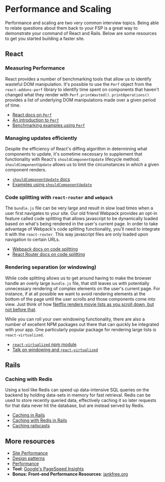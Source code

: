 # Performance and Scaling

Performance and scaling are two very common interview topics. Being able to
relate questions about them back to your FSP is a great way to demonstrate
your command of React and Rails. Below are some resources to get you started
building a faster site.

## React

### Measuring Performance

React provides a number of benchmarking tools that allow us to identify
wasteful DOM manipulation. It's possible to use the `Perf` object from
the `react-addons-perf` library to identify time spent on components that
haven't changed what they render with `Perf.printWasted()`. `printOperations()`
provides a list of underlying DOM manipulations made over a given period of time.

* [React docs on `Perf`][perf-docs]
* [An introduction to `Perf`][perf-debugging]
* [Benchmarking examples using `Perf`][perf-examples]

[perf-docs]: https://facebook.github.io/react/docs/perf.html
[perf-debugging]: http://benchling.engineering/performance-engineering-with-react/
[perf-examples]: http://benchling.engineering/deep-dive-react-perf-debugging/

### Managing updates efficiently

Despite the efficiency of React's diffing algorithm in determining what components
to update, it's sometime necessary to supplement that functionality with React's
`shouldComponentUpdate` lifecycle method. `shouldComponentUpdate` allows us to
limit the circumstances in which a given component renders.

* [`shouldComponentUpdate` docs][should-component-update-docs]
* [Examples using `shouldComponentUpdate`][should-component-update-explanation]

[should-component-update-docs]: https://facebook.github.io/react/docs/react-component.html#shouldcomponentupdate
[should-component-update-explanation]: https://facebook.github.io/react/docs/optimizing-performance.html#shouldcomponentupdate-in-action

### Code splitting with `react-router` and `webpack`

The `bundle.js` file can be very large and result in slow load times when
a user first navigates to your site. Our old friend Webpack provides an
opt-in feature called code splitting that allows javascript to be
dynamically loaded based on what's being rendered in the user's
current page. In order to take advantage of Webpack's code splitting
functionality, you'll need to integrate it with the `react-router`. This
way javascript files are only loaded upon navigation to certain URLs.

* [Webpack docs on code splitting][webpack-docs]
* [React Router docs on code splitting][react-router-webpack]

[webpack-docs]: https://webpack.github.io/docs/code-splitting.html
[react-router-webpack]: https://reacttraining.com/react-router/web/guides/code-splitting

### Rendering separation (or windowing)

While code splitting allows us to get around having to make the browser handle
an overly large `bundle.js` file, that still leaves us with potentially unnecessary
rendering of complex elements on the user's current page. For instance, if at all
possible we want to avoid rendering elements at the bottom of the page until the
user scrolls and those components come into view. Just think of how [Netflix renders movie
lists as you scroll down, but not before that][netflix-blog-post].

While you can roll your own windowing functionality, there are
also a number of excellent NPM packages out there that can quickly be integrated
with your app. One particularly popular package for rendering large lists is
`react-virtualized`.

* [`react-virtualized` npm module][react-virtualized]
* [Talk on windowing and `react-virtualized`][react-windowing-talk]

[netflix-blog-post]: http://techblog.netflix.com/2015/08/making-netflixcom-faster.html
[react-virtualized]: https://github.com/bvaughn/react-virtualized
[react-windowing-talk]: https://bvaughn.github.io/connect-tech-2016/#/0/0

## Rails

### Caching with Redis

Using a tool like Redis can speed up data-intensive SQL queries on the backend by
holding data-sets in memory for fast retrieval. Redis can be used to store
recently queried data, effectively caching it so later requests for that data
never hit the database, but are instead served by Redis.

* [Caching in Rails][rails-caching]
* [Caching with Redis in Rails][redis-caching]
* [Caching railscasts][railscasts-caching]

[rails-caching]: https://github.com/appacademy/curriculum/blob/master/full-stack-project/resources/performance_and_scaling/caching.md
[redis-caching]: https://github.com/appacademy/curriculum/blob/master/full-stack-project/resources/performance_and_scaling/redis.md
[railscasts-caching]: http://railscasts.com/?tag_id=18

## More resources


* [Site Performance][performance]
* [Design patterns][design-patterns]
* [Performance][yahoo-performance]
* **Tool**: [Google's PageSpeed Insights][pagespeed]
* **Bonus: Front-end Performance Resources**: [jankfree.org][jankfree]

[performance]: http://developer.yahoo.com/performance/rules.html
[design-patterns]: https://github.com/appacademy/curriculum/blob/master/full-stack-project/old/design_patterns.md
[yahoo-performance]: https://developer.yahoo.com/performance/rules.html
[pagespeed]: https://developers.google.com/speed/pagespeed/insights/
[jankfree]: http://jankfree.org/
